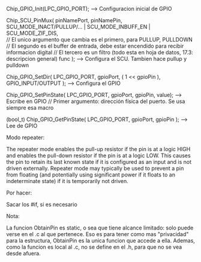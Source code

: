 Chip_GPIO_Init(LPC_GPIO_PORT); --> Configuracion inicial de GPIO

Chip_SCU_PinMux(
         pinNamePort,
         pinNamePin,
         SCU_MODE_INACT/PULLUP/... | SCU_MODE_INBUFF_EN | SCU_MODE_ZIF_DIS,  
		 // El unico argumento que cambia es el primero, para PULLUP, PULLDOWN
		// El segundo es el buffer de entrada, debe estar encendido para recibir informacion digital
		// El tercero es un filtro (todo esta en hoja de datos, 17.3: descripcion general)
         func
      ); --> Configura el SCU. Tambien hace pullup y pulldown

Chip_GPIO_SetDir( 
	LPC_GPIO_PORT, 
	gpioPort, 
	( 1 << gpioPin ), 
	GPIO_INPUT/OUTPUT ); --> Configura el GPIO

Chip_GPIO_SetPinState( LPC_GPIO_PORT, gpioPort, gpioPin, value); --> Escribe en GPIO
	// Primer argumento: dirección física del puerto. Se usa siempre esa macro


(bool_t) Chip_GPIO_GetPinState( LPC_GPIO_PORT, gpioPort, gpioPin ); --> Lee de GPIO


Modo repeater:

The repeater mode enables the pull-up resistor if the pin is at a logic HIGH and enables
the pull-down resistor if the pin is at a logic LOW. This causes the pin to retain its last
known state if it is configured as an input and is not driven externally. Repeater mode may
typically be used to prevent a pin from floating (and potentially using significant power if it
floats to an indeterminate state) if it is temporarily not driven.

Por hacer:

Sacar los #if, si es necesario

Nota:

La funcion ObtainPin es static, o sea que tiene alcance limitado: solo puede verse en el .c al que pertenece. Eso es para tener como mas "privacidad" para la estructura, ObtainPin es la unica funcion que accede a ella. Ademas, como la funcion es local al .c, no se define en el .h, para que no se vea desde afuera.
